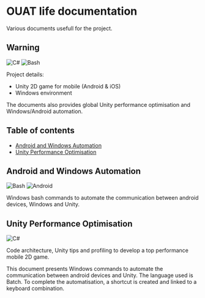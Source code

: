 # OUAT life documentation

Various documents usefull for the project. 

## Warning

![C#](https://img.shields.io/badge/Unity-Csharp-purple.svg) ![Bash](https://img.shields.io/badge/Windows-Bash-black.svg)

Project details:

* Unity 2D game for mobile (Android & iOS)
* Windows environment

The documents also provides global Unity performance optimisation and Windows/Android automation.

## Table of contents
* [Android and Windows Automation](#android-and-windows-automation)
* [Unity Performance Optimisation](#unity-performance-optimisation)

## Android and Windows Automation

![Bash](https://img.shields.io/badge/Windows-Bash-black.svg) ![Android](https://img.shields.io/badge/Mobile-Android-brightgreen.svg)

Windows bash commands to automate the communication between android devices, Windows and Unity.

## Unity Performance Optimisation

![C#](https://img.shields.io/badge/Unity-Csharp-purple.svg)

Code architecture, Unity tips and profiling to develop a top performance mobile 2D game.




This document presents Windows commands to automate the communication between android devices and Unity. The language used is Batch. To complete the automatisation, a shortcut is created and linked to a keyboard combination.

